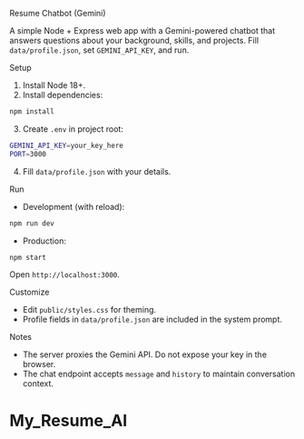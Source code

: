 Resume Chatbot (Gemini)

A simple Node + Express web app with a Gemini-powered chatbot that answers questions about your background, skills, and projects. Fill `data/profile.json`, set `GEMINI_API_KEY`, and run.

Setup

1. Install Node 18+.
2. Install dependencies:

```bash
npm install
```

3. Create `.env` in project root:

```bash
GEMINI_API_KEY=your_key_here
PORT=3000
```

4. Fill `data/profile.json` with your details.

Run

- Development (with reload):

```bash
npm run dev
```

- Production:

```bash
npm start
```

Open `http://localhost:3000`.

Customize

- Edit `public/styles.css` for theming.
- Profile fields in `data/profile.json` are included in the system prompt.

Notes

- The server proxies the Gemini API. Do not expose your key in the browser.
- The chat endpoint accepts `message` and `history` to maintain conversation context.


# My_Resume_AI
